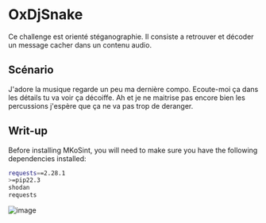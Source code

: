 # OxDjSnake
Ce challenge est orienté stéganographie. Il consiste a retrouver et décoder un message cacher dans un contenu audio.

## Scénario

J'adore la musique regarde un peu ma dernière compo. Ecoute-moi ça dans les détails tu va voir ça décoiffe. Ah et je ne maitrise pas encore bien les percussions j'espère que ça ne va pas trop de deranger.

## Writ-up
Before installing MKoSint, you will need to make sure you have the following dependencies installed:

```bash
requests==2.28.1
>=pip22.3
shodan
requests
```
![image](https://user-images.githubusercontent.com/85285247/232773543-f1c8dd59-a9aa-4ca1-859d-daca736c6eb8.png)
